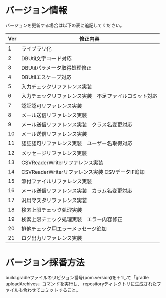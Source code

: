 # バージョン情報

バージョンを更新する場合は以下の表に追記してください。

| Ver | 修正内容 |
|---|---|
|1|ライブラリ化|
|2|DBUtil文字コード対応|
|3|DBUtilパラメータ取得処理修正|
|4|DBUtilエスケープ対応|
|5|入力チェックリファレンス実装|
|6|入力チェックリファレンス実装　不足ファイルコミット対応|
|7|認証認可リファレンス実装|
|8|メール送信リファレンス実装|
|9|メール送信リファレンス実装　クラス名変更対応|
|10|メール送信リファレンス実装|
|11|認証認可リファレンス実装　ユーザー名取得対応|
|12|メッセージリファレンス実装|
|13|CSVReaderWriterリファレンス実装|
|14|CSVReaderWriterリファレンス実装 CSVデータIF追加|
|15|添付ファイルリファレンス実装|
|16|メール送信リファレンス実装　カラム名変更対応|
|17|汎用マスタリファレンス実装|
|18|検索上限チェック処理実装|
|19|検索上限チェック処理実装　エラー内容修正|
|20|排他チェック用エラーメッセージ追加|
|21|ログ出力リファレンス実装|

# バージョン採番方法

build.gradleファイルのリビジョン番号(pom.version)を＋1して「gradle uploadArchives」コマンドを実行し、
repositoryディレクトリに生成されたファイルも合わせてコミットすること。
